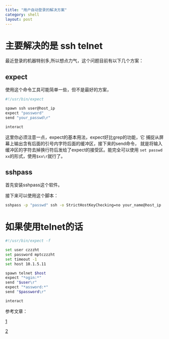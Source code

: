 ```yaml
---
title: "用户自动登录的解决方案"
category: shell
layout: post
---
```




# 主要解决的是 ssh telnet

最近登录的机器特别多,所以想点力气，这个问题目前有以下几个方案：

## expect

使用这个命令工具可能简单一些，但不是最好的方案，

```bash
#!/usr/bin/expect

spawn ssh user@host_ip
expect "password"
send "your_passwd\r"

interact
```

这里你必须注意一点，expect的基本用法，expect好比grep的功能，它
捕捉从屏幕上输出含有后面的引号内字符后面的缓冲区，接下来的send命令，
就是将输入缓冲区的字符去掉换行符后发给了expect的接受区。能完全可以使用
`set passwd xx`的形式，使用`$xx\r`就行了。

## sshpass

首先安装sshpass这个软件。

接下来可以使用这个脚本：

```bash
sshpass -p "passwd" ssh -o StrictHostKeyChecking=no your_name@host_ip

```


# 如果使用telnet的话

```bash
#!/usr/bin/expect -f

set user czzzht
set password mptczzzht
set timeout -1
set host 10.1.5.11

spawn telnet $host
expect "*ogin:*"
send "$user\r"
expect "*assword:*"
send "$password\r"

interact


```




参考文章：

[1](http://unix.stackexchange.com/questions/31071/shell-script-for-logging-into-a-ssh-server)

[2](http://stackoverflow.com/questions/12202587/automatically-enter-ssh-password-with-script)




